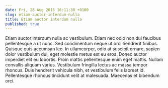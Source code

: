 ```yaml
---
date: Fri, 28 Aug 2015 16:11:38 +0100
slug: etiam-auctor-interdum-nulla
title: Etiam auctor interdum nulla
published: true
---
```

Etiam auctor interdum nulla ac vestibulum. Etiam nec odio non dui faucibus pellentesque a ut nunc. Sed condimentum neque ut orci hendrerit finibus. Quisque quis accumsan leo. In ullamcorper, odio at suscipit ornare, sapien dolor vestibulum dui, eget molestie metus est eu eros. Donec auctor imperdiet elit eu lobortis. Proin mattis pellentesque enim eget mattis. Nullam convallis aliquam varius. Vestibulum fringilla lectus ac massa tempor rhoncus. Duis hendrerit vehicula nibh, et vestibulum felis laoreet id. Pellentesque rhoncus tincidunt velit at malesuada. Maecenas et bibendum orci.
